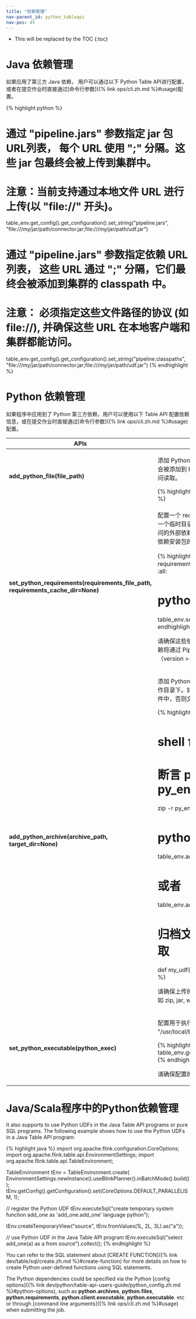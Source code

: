 ```yaml
---
title: "依赖管理"
nav-parent_id: python_tableapi
nav-pos: 45
---
```

<!--
Licensed to the Apache Software Foundation (ASF) under one
or more contributor license agreements.  See the NOTICE file
distributed with this work for additional information
regarding copyright ownership.  The ASF licenses this file
to you under the Apache License, Version 2.0 (the
"License"); you may not use this file except in compliance
with the License.  You may obtain a copy of the License at

  http://www.apache.org/licenses/LICENSE-2.0

Unless required by applicable law or agreed to in writing,
software distributed under the License is distributed on an
"AS IS" BASIS, WITHOUT WARRANTIES OR CONDITIONS OF ANY
KIND, either express or implied.  See the License for the
specific language governing permissions and limitations
under the License.
-->

* This will be replaced by the TOC
{:toc}

<a name="java-dependency-in-python-program"/>

# Java 依赖管理

如果应用了第三方 Java 依赖， 用户可以通过以下 Python Table API进行配置，或者在提交作业时直接通过[命令行参数]({% link ops/cli.zh.md %}#usage)配置。

{% highlight python %}
# 通过 "pipeline.jars" 参数指定 jar 包 URL列表， 每个 URL 使用 ";" 分隔。这些 jar 包最终会被上传到集群中。
# 注意：当前支持通过本地文件 URL 进行上传(以 "file://" 开头)。
table_env.get_config().get_configuration().set_string("pipeline.jars", "file:///my/jar/path/connector.jar;file:///my/jar/path/udf.jar")

# 通过 "pipeline.jars" 参数指定依赖 URL 列表， 这些 URL 通过 ";" 分隔，它们最终会被添加到集群的 classpath 中。
# 注意： 必须指定这些文件路径的协议 (如 file://), 并确保这些 URL 在本地客户端和集群都能访问。
table_env.get_config().get_configuration().set_string("pipeline.classpaths", "file:///my/jar/path/connector.jar;file:///my/jar/path/udf.jar")
{% endhighlight %}

<a name="python-dependency-in-python-program"/>

# Python 依赖管理

如果程序中应用到了 Python 第三方依赖，用户可以使用以下 Table API 配置依赖信息，或在提交作业时直接通过[命令行参数]({% link ops/cli.zh.md %}#usage)配置。

<table class="table table-bordered">
  <thead>
    <tr>
      <th class="text-left" style="width: 20%">APIs</th>
      <th class="text-left">Description</th>
    </tr>
  </thead>

  <tbody>
    <tr>
      <td><strong>add_python_file(file_path)</strong></td>
      <td>
        <p>添加 Python 文件依赖，可以是 Python文件、Python 包或本地文件目录。他们最终会被添加到 Python Worker 的 PYTHONPATH 中，从而让 Python 函数能够正确访问读取。</p>
{% highlight python %}
table_env.add_python_file(file_path)
{% endhighlight %}
      </td>
    </tr>
    <tr>
      <td><strong>set_python_requirements(requirements_file_path, requirements_cache_dir=None)</strong></td>
      <td>
        <p>配置一个 requirements.txt 文件用于指定 Python 第三方依赖，这些依赖会被安装到一个临时目录并添加到 Python Worker 的 PYTHONPATH 中。对于在集群中无法访问的外部依赖，用户可以通过 "requirements_cached_dir" 参数指定一个包含这些依赖安装包的目录，这个目录文件会被上传到集群并实现离线安装。</p>
{% highlight python %}
# 执行下面的 shell 命令
echo numpy==1.16.5 > requirements.txt
pip download -d cached_dir -r requirements.txt --no-binary :all:

# python 代码
table_env.set_python_requirements("requirements.txt", "cached_dir")
{% endhighlight %}
        <p>请确保这些依赖安装包和集群运行环境所使用的 Python 版本相匹配。此外，这些依赖将通过 Pip 安装， 请确保 Pip 的版本（version >= 7.1.0） 和 Setuptools 的版本（version >= 37.0.0）符合要求。</p>
      </td>
    </tr>
    <tr>
      <td><strong>add_python_archive(archive_path, target_dir=None)</strong></td>
      <td>
        <p>添加 Python 归档文件依赖。归档文件内的文件将会被提取到 Python Worker 的工作目录下。如果指定了 "target_dir" 参数，归档文件则会被提取到指定名字的目录文件中，否则文件被提取到和归档文件名相同的目录中。</p>
{% highlight python %}
# shell 命令
# 断言 python 解释器的相对路径是 py_env/bin/python
zip -r py_env.zip py_env

# python 代码
table_env.add_python_archive("py_env.zip")
# 或者
table_env.add_python_archive("py_env.zip", "myenv")

# 归档文件中的文件可以被 Python 函数读取
def my_udf():
    with open("myenv/py_env/data/data.txt") as f:
        ...
{% endhighlight %}
        <p>请确保上传的 Python 环境和集群运行环境匹配。目前只支持上传 zip 格式的文件，如 zip, jar, whl, egg等等。</p>
      </td>
    </tr>
    <tr>
      <td><strong>set_python_executable(python_exec)</strong></td>
      <td>
        <p>配置用于执行 Python Worker 的 Python 解释器路径，如 "/usr/local/bin/python3"。</p>
{% highlight python %}
table_env.add_python_archive("py_env.zip")
table_env.get_config().set_python_executable("py_env.zip/py_env/bin/python")
{% endhighlight %}
        <p>请确保配置的 Python 环境和集群运行环境匹配。</p>
      </td>
    </tr>
  </tbody>
</table>

<a name="python-dependency-in-javascala-program"/>

# Java/Scala程序中的Python依赖管理

It also supports to use Python UDFs in the Java Table API programs or pure SQL programs. The following example shows how to
use the Python UDFs in a Java Table API program:

{% highlight java %}
import org.apache.flink.configuration.CoreOptions;
import org.apache.flink.table.api.EnvironmentSettings;
import org.apache.flink.table.api.TableEnvironment;

TableEnvironment tEnv = TableEnvironment.create(
    EnvironmentSettings.newInstance().useBlinkPlanner().inBatchMode().build());
tEnv.getConfig().getConfiguration().set(CoreOptions.DEFAULT_PARALLELISM, 1);

// register the Python UDF
tEnv.executeSql("create temporary system function add_one as 'add_one.add_one' language python");

tEnv.createTemporaryView("source", tEnv.fromValues(1L, 2L, 3L).as("a"));

// use Python UDF in the Java Table API program
tEnv.executeSql("select add_one(a) as a from source").collect();
{% endhighlight %}

You can refer to the SQL statement about [CREATE FUNCTION]({% link  dev/table/sql/create.zh.md %}#create-function) for more details
on how to create Python user-defined functions using SQL statements.

The Python dependencies could be specified via the Python [config options]({% link  dev/python/table-api-users-guide/python_config.zh.md %}#python-options),
such as **python.archives**, **python.files**, **python.requirements**, **python.client.executable**, **python.executable**. etc or through [command line arguments]({% link ops/cli.zh.md %}#usage) when submitting the job.


